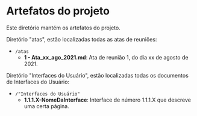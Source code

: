 # Artefatos do projeto

Este diretório mantém os artefatos do projeto. 

Diretório "atas", estão localizadas todas as atas de reuniões:
* `/atas`
	* **1 - Ata_xx_ago_2021.md**: Ata de reunião 1, do dia xx de agosto de 2021.

Diretório "Interfaces do Usuário", estão localizadas todas os documentos de Interfaces do Usuário:
* `/"Interfaces do Usuário"`
	* **1.1.1.X-NomeDaInterface**: Interface de número 1.1.1.X que descreve uma certa página.
